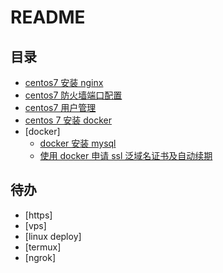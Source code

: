 # README

## 目录

- [centos7 安装 nginx](./docs/centos7安装nginx.md)
- [centos7 防火墙端口配置](docs/centos7防火墙端口配置.md)
- [centos7 用户管理](centos7用户管理.md)
- [centos 7 安装 docker](docs/centos7安装docker.md)
- [docker]
  - [docker 安装 mysql](./docs/docker/docker安装mysql.md)
  - [使用 docker 申请 ssl 泛域名证书及自动续期](<./docs/centos7配置https证书(docker方式).md>)

## 待办

- [https]
- [vps]
- [linux deploy]
- [termux]
- [ngrok]
